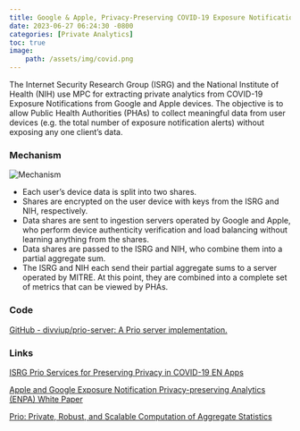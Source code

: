 ```yaml
---
title: Google & Apple, Privacy-Preserving COVID-19 Exposure Notifications
date: 2023-06-27 06:24:30 -0800
categories: [Private Analytics]
toc: true
image:
    path: /assets/img/covid.png
---
```


The Internet Security Research Group (ISRG) and the National Institute of Health (NIH) use MPC for extracting private analytics from COVID-19 Exposure Notifications from Google and Apple devices. The objective is to allow Public Health Authorities (PHAs) to collect meaningful data from user devices (e.g. the total number of exposure notification alerts) without exposing any one client’s data.

### Mechanism

![Mechanism](https://www.abetterinternet.org/images/2021.06.04-ENPA-Service-Flow.png)

- Each user’s device data is split into two shares.
- Shares are encrypted on the user device with keys from the ISRG and NIH, respectively.
- Data shares are sent to ingestion servers operated by Google and Apple, who perform device authenticity verification and load balancing without learning anything from the shares.
- Data shares are passed to the ISRG and NIH, who combine them into a partial aggregate sum.
- The ISRG and NIH each send their partial aggregate sums to a server operated by MITRE. At this point, they are combined into a complete set of metrics that can be viewed by PHAs.

### Code

[GitHub - divviup/prio-server: A Prio server implementation.](https://github.com/divviup/prio-server)

### Links

[ISRG Prio Services for Preserving Privacy in COVID-19 EN Apps](https://www.abetterinternet.org/post/prio-services-for-covid-en/)

[Apple and Google Exposure Notification Privacy-preserving Analytics (ENPA) White Paper](https://covid19-static.cdn-apple.com/applications/covid19/current/static/contact-tracing/pdf/ENPA_White_Paper.pdf)

[Prio: Private, Robust, and Scalable Computation of Aggregate Statistics](https://people.csail.mit.edu/henrycg/files/academic/papers/nsdi17prio.pdf)